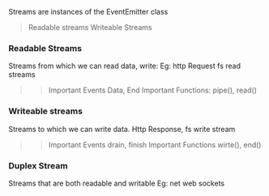 <!-- NODE STREAMS FUNDAMENTALS -->
Streams are instances of the EventEmitter class

>Readable streams
>Writeable Streams

### Readable Streams
Streams from which we can read data, write:
Eg: http Request
fs read streams
>> Important Events
Data, End
>> Important Functions:
pipe(), read()
### Writeable streams
Streams to which we can write data.
Http Response, fs write stream
>> Important Events
drain, finish
>> Important Functions
wirte(), end()
### Duplex Stream
Streams that are both readable and writable
Eg: net web sockets